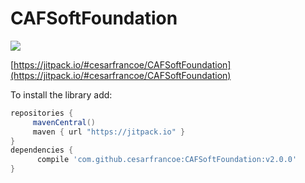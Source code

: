 # CAFSoftFoundation

[![](https://jitpack.io/v/cesarfrancoe/CAFSoftFoundation.svg)](https://jitpack.io/#cesarfrancoe/CAFSoftFoundation)


[https://jitpack.io/#cesarfrancoe/CAFSoftFoundation](https://jitpack.io/#cesarfrancoe/CAFSoftFoundation)


To install the library add: 
 
   ```gradle
   repositories { 
        mavenCentral()
        maven { url "https://jitpack.io" }
   }
   dependencies {
         compile 'com.github.cesarfrancoe:CAFSoftFoundation:v2.0.0'
   }
   ```  

